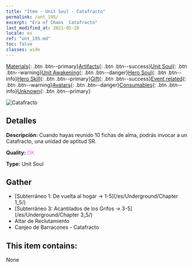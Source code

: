 ```yaml
---
title: "Item - Unit Soul - Catafracto"
permalink: /unt_195/
excerpt: "Era of Chaos  Catafracto"
last_modified_at: 2021-05-28
locale: es
ref: "unt_195.md"
toc: false
classes: wide
---
```

 [Materials](/ItemsES/){: .btn .btn--primary}[Artifacts](/ItemsES/Artifacts/){: .btn .btn--success}[Unit Soul](/ItemsES/UnitSoul/){: .btn .btn--warning}[Unit Awakening](/ItemsES/UnitAwakening/){: .btn .btn--danger}[Hero Soul](/ItemsES/HeroSoul/){: .btn .btn--info}[Hero Skill](/ItemsES/HeroSkill/){: .btn .btn--primary}[Gift](/ItemsES/Gift/){: .btn .btn--success}[Event related](/ItemsES/Events/){: .btn .btn--warning}[Avatars](/ItemsES/Avatars/){: .btn .btn--danger}[Consumables](/ItemsES/Consumables/){: .btn .btn--info}[Unknown](/ItemsES/Unknown/){: .btn .btn--primary}

 ![Catafracto](/images/u/ti_qishi.jpg)

## Detalles
 **Descripción:** Cuando hayas reunido 10 fichas de alma, podrás invocar a un Catafracto, una unidad de aptitud SR.

 **Quality:** <span style="color: #DA70D6">OK</span>

 **Type:** Unit Soul

## Gather

*    [Subterráneo 1: De vuelta al hogar -> 1-5](/es/Underground/Chapter 1_5/) 
*    [Subterráneo 3: Acantilados de los Grifos -> 3-5](/es/Underground/Chapter 3_5/) 
*    Altar de Reclutamiento 
*    Canjeo de Barracones - Catafracto 

## This item contains:

  None

